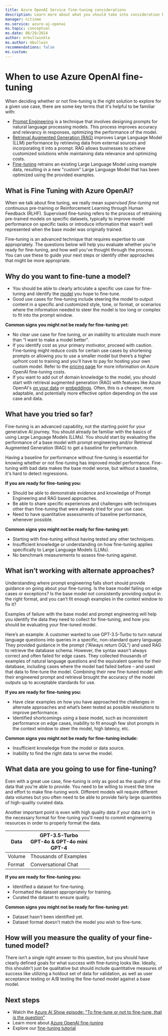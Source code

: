 ```yaml
---
title: Azure OpenAI Service fine-tuning considerations
description: Learn more about what you should take into consideration before fine-tuning with Azure OpenAI Service 
manager: nitinme
ms.service: azure-ai-openai
ms.topic: conceptual 
ms.date: 08/29/2024
author: mrbullwinkle
ms.author: mbullwin
recommendations: false
ms.custom:
---
```


# When to use Azure OpenAI fine-tuning

When deciding whether or not fine-tuning is the right solution to explore for a given use case, there are some key terms that it's helpful to be familiar with:

- [Prompt Engineering](/azure/ai-services/openai/concepts/prompt-engineering) is a technique that involves designing prompts for natural language processing models. This process improves accuracy and relevancy in responses, optimizing the performance of the model.
- [Retrieval Augmented Generation (RAG)](/azure/machine-learning/concept-retrieval-augmented-generation?view=azureml-api-2&preserve-view=true) improves Large Language Model (LLM) performance by retrieving data from external sources and incorporating it into a prompt. RAG allows businesses to achieve customized solutions while maintaining data relevance and optimizing costs.
- [Fine-tuning](/azure/ai-services/openai/how-to/fine-tuning?pivots=programming-language-studio) retrains an existing Large Language Model using example data, resulting in a new "custom" Large Language Model that has been optimized using the provided examples.

## What is Fine Tuning with Azure OpenAI?

When we talk about fine tuning, we really mean *supervised fine-tuning* not continuous pre-training or Reinforcement Learning through Human Feedback (RLHF). Supervised fine-tuning refers to the process of retraining pre-trained models on specific datasets, typically to improve model performance on specific tasks or introduce information that wasn't well represented when the base model was originally trained.

Fine-tuning is an advanced technique that requires expertise to use appropriately. The questions below will help you evaluate whether you're ready for fine-tuning, and how well you've thought through the process. You can use these to guide your next steps or identify other approaches that might be more appropriate.

## Why do you want to fine-tune a model?

- You should be able to clearly articulate a specific use case for fine-tuning and identify the [model](models.md#fine-tuning-models) you hope to fine-tune.
- Good use cases for fine-tuning include steering the model to output content in a specific and customized style, tone, or format, or scenarios where the information needed to steer the model is too long or complex to fit into the prompt window.

**Common signs you might not be ready for fine-tuning yet:**

- No clear use case for fine tuning, or an inability to articulate much more than “I want to make a model better”.
- If you identify cost as your primary motivator, proceed with caution. Fine-tuning might reduce costs for certain use cases by shortening prompts or allowing you to use a smaller model but there’s a higher upfront cost to training and you'll have to pay for hosting your own custom model. Refer to the [pricing page](https://azure.microsoft.com/pricing/details/cognitive-services/openai-service/) for more information on Azure OpenAI fine-tuning costs.
- If you want to add out of domain knowledge to the model, you should start with retrieval augmented generation (RAG) with features like Azure OpenAI's [on your data](./use-your-data.md) or [embeddings](../tutorials/embeddings.md). Often, this is a cheaper, more adaptable, and potentially more effective option depending on the use case and data.

## What have you tried so far?

Fine-tuning is an advanced capability, not the starting point for your generative AI journey. You should already be familiar with the basics of using Large Language Models (LLMs). You should start by evaluating the performance of a base model with prompt engineering and/or Retrieval Augmented Generation (RAG) to get a baseline for performance.

Having a baseline for performance without fine-tuning is essential for knowing whether or not fine-tuning has improved model performance. Fine-tuning with bad data makes the base model worse, but without a baseline, it's hard to detect regressions.

**If you are ready for fine-tuning you:**

- Should be able to demonstrate evidence and knowledge of Prompt Engineering and RAG based approaches.
- Be able to share specific experiences and challenges with techniques other than fine-tuning that were already tried for your use case.
- Need to have quantitative assessments of baseline performance, whenever possible.  

**Common signs you might not be ready for fine-tuning yet:**

- Starting with fine-tuning without having tested any other techniques.
- Insufficient knowledge or understanding on how fine-tuning applies specifically to Large Language Models (LLMs).
- No benchmark measurements to assess fine-tuning against.

## What isn’t working with alternate approaches?

Understanding where prompt engineering falls short should provide guidance on going about your fine-tuning. Is the base model failing on edge cases or exceptions? Is the base model not consistently providing output in the right format, and you can’t fit enough examples in the context window to fix it?

Examples of failure with the base model and prompt engineering will help you identify the data they need to collect for fine-tuning, and how you should be evaluating your fine-tuned model.

Here’s an example: A customer wanted to use GPT-3.5-Turbo to turn natural language questions into queries in a specific, non-standard query language. They provided guidance in the prompt (“Always return GQL”) and used RAG to retrieve the database schema. However, the syntax wasn't always correct and often failed for edge cases. They collected thousands of examples of natural language questions and the equivalent queries for their database, including cases where the model had failed before – and used that data to fine-tune the model. Combining their new fine-tuned model with their engineered prompt and retrieval brought the accuracy of the model outputs up to acceptable standards for use.

**If you are ready for fine-tuning you:**

- Have clear examples on how you have approached the challenges in alternate approaches and what’s been tested as possible resolutions to improve performance.
- Identified shortcomings using a base model, such as inconsistent performance on edge cases, inability to fit enough few shot prompts in the context window to steer the model, high latency, etc.

**Common signs you might not be ready for fine-tuning include:**

- Insufficient knowledge from the model or data source.
- Inability to find the right data to serve the model.

## What data are you going to use for fine-tuning?

Even with a great use case, fine-tuning is only as good as the quality of the data that you're able to provide. You need to be willing to invest the time and effort to make fine-tuning work. Different models will require different data volumes but you often need to be able to provide fairly large quantities of high-quality curated data.

Another important point is even with high quality data if your data isn't in the necessary format for fine-tuning you'll need to commit engineering resources in order to properly format the data.

| Data   | GPT-3.5-Turbo <br> GPT-4o & GPT-4o mini <br> GPT-4 |
|---|---|
| Volume  | Thousands of Examples |
| Format | Conversational Chat |

**If you are ready for fine-tuning you:**

- Identified a dataset for fine-tuning.
- Formatted the dataset appropriately for training.
- Curated the dataset to ensure quality.

**Common signs you might not be ready for fine-tuning yet:**

- Dataset hasn't been identified yet.
- Dataset format doesn't match the model you wish to fine-tune.

## How will you measure the quality of your fine-tuned model?

There isn’t a single right answer to this question, but you should have clearly defined goals for what success with fine-tuning looks like. Ideally, this shouldn't just be qualitative but should include quantitative measures of success like utilizing a holdout set of data for validation, as well as user acceptance testing or A/B testing the fine-tuned model against a base model.

## Next steps

- Watch the [Azure AI Show episode: "To fine-tune or not to fine-tune, that is the question"](https://www.youtube.com/watch?v=0Jo-z-MFxJs)
- Learn more about [Azure OpenAI fine-tuning](../how-to/fine-tuning.md)
- Explore our [fine-tuning tutorial](../tutorials/fine-tune.md)
